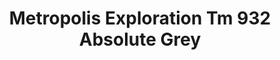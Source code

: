 ---
title: Metropolis Exploration Tm 932 Absolute Grey
designer: To Market
image_primary: img/Exploration_Absolute%20Grey%20TM932.jpg
href: https://www.tomkt.com/atmosphere-metropolis-swatches
description: "Straight%20Edge%20Tile%3A%2038%22%20x%2038%22%20Interlocking%20Tile%3A%2037%22%20x%2037%22"
tags: 
  - to-market
  - rubber-flooring-metropolis
category: rubber-flooring-metropolis
subtitle: 
manufacturer: ToMarket
slug: /manufacturers/to-market/rubber-flooring-metropolis/to-market-metropolis-exploration-tm-932-absolute-grey
---